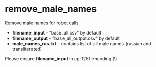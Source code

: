 # remove_male_names
Remove male names for robot calls

- **filename_input** - "base_all.csv" by default
- **filename_output** - "base_all_output.csv" by default
- **male_names_rus.txt** - contains list of all male names (russian and transliterated)

Please ensure **filename_input** in cp-1251 encoding (!)

